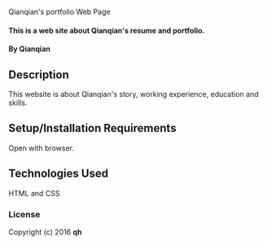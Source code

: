 Qianqian's portfolio Web Page

#### This is a web site about Qianqian's resume and portfolio.

#### By Qianqian

## Description

This website is about Qianqian's story, working experience, education and skills.

## Setup/Installation Requirements

Open with browser.


## Technologies Used

HTML and CSS

### License



Copyright (c) 2016 **qh**
